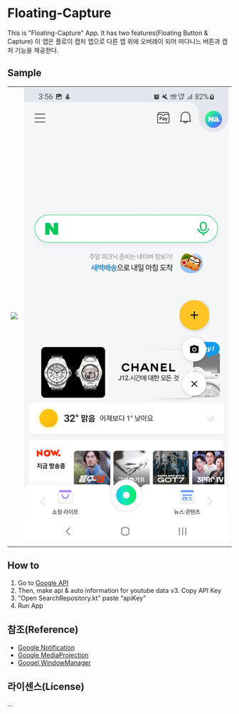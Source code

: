 # Floating-Capture

This is "Floating-Capture" App. It has two features(Floating Button & Capture)
이 앱은 플로이 캡처 앱으로 다른 앱 위에 오버레이 되어 떠다니느 버튼과 캡처 기능을 제공한다.

## Sample

<table>
    <tr>
    <td><img src="https://github.com/cheonjoosung/Floating-Captureblob/master/image/sample1.jpg"></td>
    <td><img src="https://github.com/cheonjoosung/Floating-Capture/blob/master/image/sample2.jpg"></td>
    </tr>
</table>

## How to

1. Go to [Google API](https://console.cloud.google.com/apis)
2. Then, make api & auto information for youtube data v3. Copy API Key
3. "Open SearchRepository.kt" paste "apiKey"
4. Run App

## 참조(Reference)

- [Google Notification](https://developer.android.com/training/notify-user/build-notification?hl=ko)
- [Google MediaProjection](https://developer.android.com/about/versions/12/12L/features/media-projection-large-screens?hl=ko)
- [Googel WindowManager](https://developer.android.com/reference/android/view/WindowManager)

## 라이센스(License)

...

